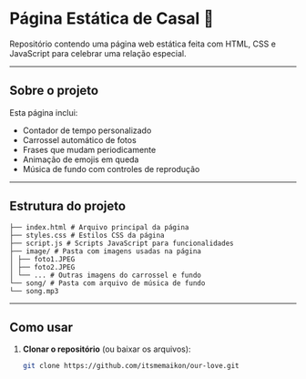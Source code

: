 # Página Estática de Casal 💖

Repositório contendo uma página web estática feita com HTML, CSS e JavaScript para celebrar uma relação especial.

---

## Sobre o projeto

Esta página inclui:

- Contador de tempo personalizado  
- Carrossel automático de fotos  
- Frases que mudam periodicamente  
- Animação de emojis em queda  
- Música de fundo com controles de reprodução

---

## Estrutura do projeto
```
├── index.html # Arquivo principal da página
├── styles.css # Estilos CSS da página
├── script.js # Scripts JavaScript para funcionalidades
├── image/ # Pasta com imagens usadas na página
│ ├── foto1.JPEG
│ ├── foto2.JPEG
│ └── ... # Outras imagens do carrossel e fundo
└── song/ # Pasta com arquivo de música de fundo
└── song.mp3
```


---

## Como usar

1. **Clonar o repositório** (ou baixar os arquivos):  
   ```bash
   git clone https://github.com/itsmemaikon/our-love.git
